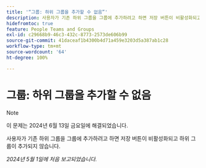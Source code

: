 ```yaml
---
title: '“그룹: 하위 그룹을 추가할 수 없음”'
description: 사용자가 기존 하위 그룹을 그룹에 추가하려고 하면 저장 버튼이 비활성화되고 하위 그룹이 추가되지 않습니다.
hidefromtoc: true
feature: People Teams and Groups
exl-id: c29668b9-46c3-432c-8773-2573de606b99
source-git-commit: 41daceaf1b4300b4d71a459e3203d5a387ab1c28
workflow-type: tm+mt
source-wordcount: '64'
ht-degree: 100%

---
```


# 그룹: 하위 그룹을 추가할 수 없음

>[!NOTE]
>
>이 문제는 2024년 6월 13일 금요일에 해결되었습니다.

사용자가 기존 하위 그룹을 그룹에 추가하려고 하면 저장 버튼이 비활성화되고 하위 그룹이 추가되지 않습니다.

_2024년 5월 1일에 처음 보고되었습니다._

